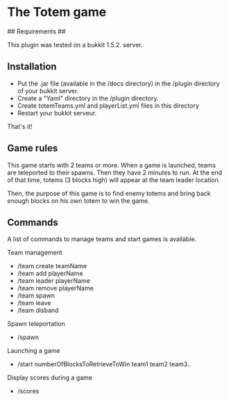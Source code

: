 The Totem game
===============

## Requirements ##

This plugin was tested on a bukkit 1.5.2. server.

## Installation ##

  * Put the .jar file (available in the /docs directory) in the /plugin directory of your bukkit server.
  * Create a "Yaml" directory in the /plugin directory.
  * Create totemTeams.yml and playerList.yml files in this directory
  * Restart your bukkit serveur.

That's it!

## Game rules ##

This game starts with 2 teams or more. When a game is launched, teams are teleported to their spawns. Then they have 2 minutes to run. At the end of that time, totems (3 blocks high) will appear at the team leader location.  

Then, the purpose of this game is to find enemy totems and bring back enough blocks on his own totem to win the game.

## Commands ##

A list of commands to manage teams and start games is available.

Team management
  * /team create teamName
  * /team add playerName
  * /team leader playerName
  * /team remove playerName
  * /team spawn
  * /team leave
  * /team disband

Spawn teleportation
  * /spawn

Launching a game
  * /start numberOfBlocksToRetrieveToWin team1 team2 team3..

Display scores during a game
  * /scores

